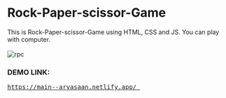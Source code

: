 # **Rock-Paper-scissor-Game** 

This is Rock-Paper-scissor-Game using HTML, CSS and JS. You can play with computer.
</br></br>
![rpc](https://github.com/aryasaan/Rock-Paper-Scissor-Game/assets/109032897/13452b96-701f-4801-9a0c-5b3f0a51817b)


### DEMO LINK:
<pre>
<a href="https://main--aryasaan.netlify.app/">https://main--aryasaan.netlify.app/ </a>
</pre>

